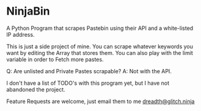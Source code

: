 # NinjaBin
A Python Program that scrapes Pastebin using their API and a white-listed IP address.

This is just a side project of mine. You can scrape whatever keywords you want by editing the Array that stores them. 
You can also play with the limit variable in order to Fetch more pastes.

Q: Are unlisted and Private Pastes scrapable?
A: Not with the API.

I don't have a list of TODO's with this program yet, but I have not abandoned the project.

Feature Requests are welcome, just email them to me dreadth@glitch.ninja
